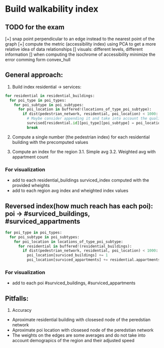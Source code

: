 # Build walkability index

## TODO for the exam

[+] snap point perpendicular to an edge instead to the nearest point of the graph
[+] compute the metric (accessibility index) using PCA to get a more relative idea of data relationships
[] visuals: different levels, different information
[] when computing the isochrome of accessibility minimize the error comming form convex_hull

## General approach:

1. Build index residential -> services:

```python
for residential in residential_buildings:
  for poi_type in poi_types:
    for poi_subtype in poi_subtypes:
      for poi_location in buffered!(locations_of_type_poi_subtype):
        if dist(pedestrian_network, residential, poi_location) < 1000:
          # Maybe consider appending it and take into account the quality/quantity of the services to adjust the weight later
          survised[residential.id][poi_type][poi_subtype] = poi_location.id
          break
```

2. Compute a single number (the pedestrian index) for each residential building with the precomputed values

3. Compute an index for the region
   3.1. Simple avg
   3.2. Weighted avg with appartment count

### For visualization

- add to each residential_buildings surviced_index computed with the provided wheights
- add to each region avg index and wheighted index values

## Reversed index(how much reach has each poi): poi -> #surviced_buildings, #surviced_appartments

```python
for poi_type in poi_types:
  for poi_subtype in poi_subtypes:
    for poi_location in locations_of_type_poi_subtype:
      for residential in buffered!(residential_buildings):
        if dist(pedestrian_network, residential, poi_location) < 1000:
          poi_location[surviced_buildings] += 1
          poi_location[surviced_appartments] += residential.appartments
```

### For visualization

- add to each poi #surviced_buildings, #surviced_appartments

## Pitfalls:

1. Accuracy

- Aproximate residential building with closesed node of the peredstian network
- Aproximate poi location with closesed node of the peredstian network
- The weights on the edges are some averages and do not take into account demograpics of the region and their adjusted speed
